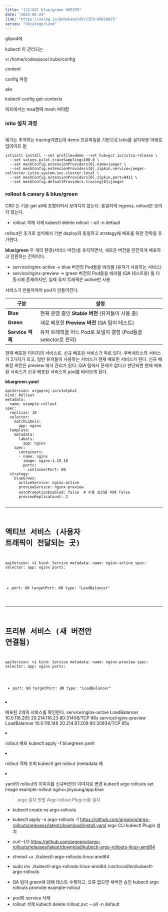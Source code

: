 ```yaml
---
title: "[CI/CD] blue/green 배포전략"
date: "2025-06-24"
link: "https://velog.io/@ehekaanldk/CICD-8961m8z5"
series: "Uncategorized"
---
```


<p>gitpod에 </p>
<p>kubectl 이 관리되는 </p>
<p>vi /home/codespace/.kube/config</p>
<p>context </p>
<p>config 파일</p>
<p>aks </p>
<p>kubectl config get-contexts</p>
<p>빅프에서는 msa할때 mesh 써야함</p>
<h3 id="istio-설치-과정">istio 설치 과정</h3>
<p><img alt="" src="https://velog.velcdn.com/images/ehekaanldk/post/85aed3d6-d50a-44d0-ab99-4f23a80a52f4/image.png" /></p>
<p>예거는 추적하는 tracing이였는데 
demo 프로파일을 기반으로 Istio를 설치부분 아래로 업데이트 됨</p>
<pre><code>istioctl install --set profile=demo --set hub=gcr.io/istio-release \
  --set values.pilot.traceSampling=100.0 \
  --set meshConfig.extensionProviders[0].name=jaeger \
  --set meshConfig.extensionProviders[0].zipkin.service=jaeger-collector.istio-system.svc.cluster.local \
  --set meshConfig.extensionProviders[0].zipkin.port=9411 \
  --set meshConfig.defaultProviders.tracing[0]=jaeger</code></pre><h3 id="rollout--canary--bluegreen">rollout &amp; canary &amp; blue/green</h3>
<p>CRD 는 기본 get all에 포함되어서 보여지지 않는다. 
동일하게 ingress, rollout은 보이지 않는다. </p>
<ul>
<li>rollout 객체 삭제
kubectl delete rollout --all -n default</li>
</ul>
<p>rollout은 추가로 설치해서 기본 deploy와 동일하고 strategy에 배포를 위한 전략을 추가한다.</p>
<p><strong>blue/green</strong>
두 개의 환경(서비스 버전)을 유지하면서, 새로운 버전을 안전하게 배포하고 전환하는 전략이다.</p>
<ul>
<li>service/nginx-active → blue 버전의 Pod들을 바라봄 (유저가 사용하는 서비스)</li>
<li>service/nginx-preview → green 버전의 Pod들을 바라봄 (QA 테스트용)
둘 다 동시에 존재하지만, 실제 유저 트래픽은 active만 사용</li>
</ul>
<p>서비스가 만들어져야 pod가 만들어진다. </p>
<table>
<thead>
<tr>
<th>구분</th>
<th>설명</th>
</tr>
</thead>
<tbody><tr>
<td><strong>Blue</strong></td>
<td>현재 운영 중인 <strong>Stable 버전</strong> (유저들이 사용 중)</td>
</tr>
<tr>
<td><strong>Green</strong></td>
<td>새로 배포한 <strong>Preview 버전</strong> (QA 팀이 테스트)</td>
</tr>
<tr>
<td><strong>Service 객체</strong></td>
<td>유저 트래픽을 어느 Pod로 보낼지 결정 (Pod들을 selector로 관리)</td>
</tr>
</tbody></table>
<p>현재 배포된 이미지의 서비스로, 신규 배포된 서비스가 따로 있다. 
쿠버네티스의 서비스가 2가지가 되고, 일반 유저들이 사용하는 서비스가 현재 배포된 서비스가 된다. 신규 배포된 버전은 preview 에서 관리가 된다. Q/A 팀에서 문제가 없다고 판단되면 현재 배포된 서비스가 신규 배포된 서비스의 pod를 바라보게 된다.</p>
<p><strong>bluegreen.yaml</strong></p>
<pre><code>apiVersion: argoproj.io/v1alpha1
kind: Rollout
metadata:
  name: example-rollout
spec:
  replicas: 10
  selector:
    matchLabels:
      app: nginx
  template:
    metadata:
      labels:
        app: nginx
    spec:
      containers:
      - name: nginx
        image: nginx:1.19.10
        ports:
        - containerPort: 80
  strategy:
    blueGreen:
      activeService: nginx-active
      previewService: nginx-preview
      autoPromotionEnabled: false  # 수동 승인을 위해 false
      previewReplicaCount: 2

---

# 액티브 서비스 (사용자 트래픽이 전달되는 곳)
apiVersion: v1
kind: Service
metadata:
  name: nginx-active
spec:
  selector:
    app: nginx
  ports:
  - port: 80
    targetPort: 80
  type: &quot;LoadBalancer&quot;    

---

# 프리뷰 서비스 (새 버전만 연결됨)
apiVersion: v1
kind: Service
metadata:
  name: nginx-preview
spec:
  selector:
    app: nginx
  ports:
  - port: 80
    targetPort: 80
  type: &quot;LoadBalancer&quot;        </code></pre><ul>
<li><p>배포된 2개의 서비스를 확인한다.
service/nginx-active    LoadBalancer   10.0.118.205   20.214.116.23   80:31408/TCP   96s
service/nginx-preview   LoadBalancer   10.0.116.148   20.214.97.209   80:30934/TCP   95s</p>
</li>
<li><p>rollout 배포
kubectl apply -f bluegreen.yaml</p>
</li>
<li><p>rollout 객체 조회
kubectl get rollout (metadata 에 </p>
</li>
<li><p>yaml의 rollout의 이미지를 신규버전의 이미지로 변경
kubectl argo rollouts set image example-rollout nginx=jinyoung/app:blue</p>
</li>
</ul>
<blockquote>
<p>argo 설치 방법
Argo rollout Plug-in을 설치</p>
</blockquote>
<ul>
<li><p>kubectl create ns argo-rollouts</p>
</li>
<li><p>kubectl apply -n argo-rollouts -f <a href="https://github.com/argoproj/argo-rollouts/releases/latest/download/install.yaml">https://github.com/argoproj/argo-rollouts/releases/latest/download/install.yaml</a>
argo CLI kubectl Plugin 설치</p>
</li>
<li><p>curl -LO <a href="https://github.com/argoproj/argo-rollouts/releases/latest/download/kubectl-argo-rollouts-linux-amd64">https://github.com/argoproj/argo-rollouts/releases/latest/download/kubectl-argo-rollouts-linux-amd64</a></p>
</li>
<li><p>chmod +x ./kubectl-argo-rollouts-linux-amd64</p>
</li>
<li><p>sudo mv ./kubectl-argo-rollouts-linux-amd64 /usr/local/bin/kubectl-argo-rollouts</p>
</li>
<li><p>QA 팀이 green에 대해 테스트 수행하고, 오류 없으면 새버전 승인
kubectl argo rollouts promote example-rollout</p>
</li>
</ul>
<ul>
<li>pod와 service 삭제</li>
<li>rollout 삭제
kubectl delete rollout,svc --all -n default</li>
</ul>
